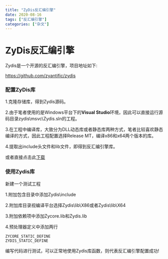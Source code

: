 ```yaml
---
title: "ZyDis反汇编引擎"
date: 2020-08-16
tags: ["反汇编引擎"]
categories: ["杂文"]
---
```

# ZyDis反汇编引擎

Zydis是一个开源的反汇编引擎，项目地址如下:

https://github.com/zyantific/zydis



### 配置ZyDis库

1.克隆存储库，得到Zydis源码。

2.由于笔者使用的是Windows平台下的**Visual Studio**环境，因此可以直接运行源码目录zydis\msvc\Zydis.sln的工程。

3.在工程中编译库，大致分为DLL动态库或者静态库两种方式，笔者比较喜欢静态编译的方式，因此工程配置选择Release MT，编译x86和x64两个版本的库。

4.提取出include头文件和lib文件，即得到反汇编引擎库。

或者直接点击此[下载](https://github.com/fjxisba/GithubDropBox/releases/download/Zydis/Zydis.7z)



### 使用Zydis库

新建一个测试工程

1.附加包含目录中添加Zydis\include

2.附加库目录视编译平台选择Zydis\lib\X86或者Zydis\lib\X64

3.附加依赖项中添加Zycore.lib和Zydis.lib

4.预处理器定义中添加两行

```
ZYCORE_STATIC_DEFINE
ZYDIS_STATIC_DEFINE
```



编写代码进行测试，可以正常地使用Zydis库函数，则代表反汇编引擎配置成功!